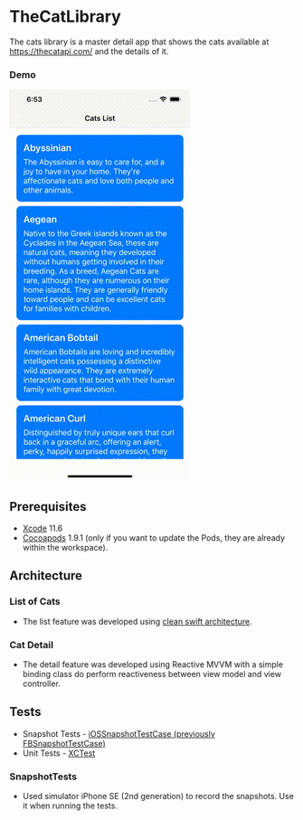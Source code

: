 # TheCatLibrary
The cats library is a master detail app that shows the cats available at https://thecatapi.com/ and the details of it.

### Demo
![Alt Text](/AppPresentation.gif)

## Prerequisites
* [Xcode](https://developer.apple.com/xcode/) 11.6
* [Cocoapods](https://cocoapods.org) 1.9.1 (only if you want to update the Pods, they are already within the workspace).

## Architecture
### List of Cats
* The list feature was developed using [clean swift architecture](https://clean-swift.com/).
### Cat Detail
*  The detail feature was developed using Reactive MVVM with a simple binding class do perform reactiveness between view model and view controller.

## Tests
* Snapshot Tests - [iOSSnapshotTestCase (previously FBSnapshotTestCase)](https://github.com/uber/ios-snapshot-test-case)
* Unit Tests - [XCTest](https://developer.apple.com/documentation/xctest)
### SnapshotTests
* Used simulator iPhone SE (2nd generation) to record the snapshots. Use it when running the tests.

